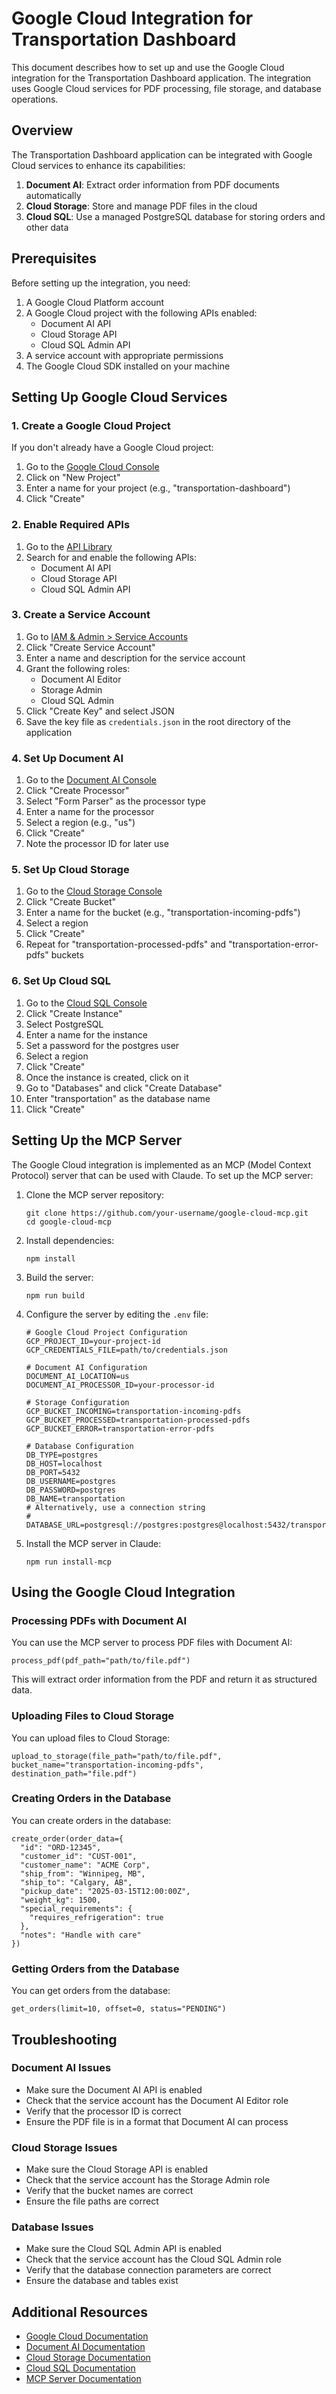 # Google Cloud Integration for Transportation Dashboard

This document describes how to set up and use the Google Cloud integration for the Transportation Dashboard application. The integration uses Google Cloud services for PDF processing, file storage, and database operations.

## Overview

The Transportation Dashboard application can be integrated with Google Cloud services to enhance its capabilities:

1. **Document AI**: Extract order information from PDF documents automatically
2. **Cloud Storage**: Store and manage PDF files in the cloud
3. **Cloud SQL**: Use a managed PostgreSQL database for storing orders and other data

## Prerequisites

Before setting up the integration, you need:

1. A Google Cloud Platform account
2. A Google Cloud project with the following APIs enabled:
   - Document AI API
   - Cloud Storage API
   - Cloud SQL Admin API
3. A service account with appropriate permissions
4. The Google Cloud SDK installed on your machine

## Setting Up Google Cloud Services

### 1. Create a Google Cloud Project

If you don't already have a Google Cloud project:

1. Go to the [Google Cloud Console](https://console.cloud.google.com/)
2. Click on "New Project"
3. Enter a name for your project (e.g., "transportation-dashboard")
4. Click "Create"

### 2. Enable Required APIs

1. Go to the [API Library](https://console.cloud.google.com/apis/library)
2. Search for and enable the following APIs:
   - Document AI API
   - Cloud Storage API
   - Cloud SQL Admin API

### 3. Create a Service Account

1. Go to [IAM & Admin > Service Accounts](https://console.cloud.google.com/iam-admin/serviceaccounts)
2. Click "Create Service Account"
3. Enter a name and description for the service account
4. Grant the following roles:
   - Document AI Editor
   - Storage Admin
   - Cloud SQL Admin
5. Click "Create Key" and select JSON
6. Save the key file as `credentials.json` in the root directory of the application

### 4. Set Up Document AI

1. Go to the [Document AI Console](https://console.cloud.google.com/ai/document-ai)
2. Click "Create Processor"
3. Select "Form Parser" as the processor type
4. Enter a name for the processor
5. Select a region (e.g., "us")
6. Click "Create"
7. Note the processor ID for later use

### 5. Set Up Cloud Storage

1. Go to the [Cloud Storage Console](https://console.cloud.google.com/storage/browser)
2. Click "Create Bucket"
3. Enter a name for the bucket (e.g., "transportation-incoming-pdfs")
4. Select a region
5. Click "Create"
6. Repeat for "transportation-processed-pdfs" and "transportation-error-pdfs" buckets

### 6. Set Up Cloud SQL

1. Go to the [Cloud SQL Console](https://console.cloud.google.com/sql)
2. Click "Create Instance"
3. Select PostgreSQL
4. Enter a name for the instance
5. Set a password for the postgres user
6. Select a region
7. Click "Create"
8. Once the instance is created, click on it
9. Go to "Databases" and click "Create Database"
10. Enter "transportation" as the database name
11. Click "Create"

## Setting Up the MCP Server

The Google Cloud integration is implemented as an MCP (Model Context Protocol) server that can be used with Claude. To set up the MCP server:

1. Clone the MCP server repository:
   ```
   git clone https://github.com/your-username/google-cloud-mcp.git
   cd google-cloud-mcp
   ```

2. Install dependencies:
   ```
   npm install
   ```

3. Build the server:
   ```
   npm run build
   ```

4. Configure the server by editing the `.env` file:
   ```
   # Google Cloud Project Configuration
   GCP_PROJECT_ID=your-project-id
   GCP_CREDENTIALS_FILE=path/to/credentials.json

   # Document AI Configuration
   DOCUMENT_AI_LOCATION=us
   DOCUMENT_AI_PROCESSOR_ID=your-processor-id

   # Storage Configuration
   GCP_BUCKET_INCOMING=transportation-incoming-pdfs
   GCP_BUCKET_PROCESSED=transportation-processed-pdfs
   GCP_BUCKET_ERROR=transportation-error-pdfs

   # Database Configuration
   DB_TYPE=postgres
   DB_HOST=localhost
   DB_PORT=5432
   DB_USERNAME=postgres
   DB_PASSWORD=postgres
   DB_NAME=transportation
   # Alternatively, use a connection string
   # DATABASE_URL=postgresql://postgres:postgres@localhost:5432/transportation
   ```

5. Install the MCP server in Claude:
   ```
   npm run install-mcp
   ```

## Using the Google Cloud Integration

### Processing PDFs with Document AI

You can use the MCP server to process PDF files with Document AI:

```
process_pdf(pdf_path="path/to/file.pdf")
```

This will extract order information from the PDF and return it as structured data.

### Uploading Files to Cloud Storage

You can upload files to Cloud Storage:

```
upload_to_storage(file_path="path/to/file.pdf", bucket_name="transportation-incoming-pdfs", destination_path="file.pdf")
```

### Creating Orders in the Database

You can create orders in the database:

```
create_order(order_data={
  "id": "ORD-12345",
  "customer_id": "CUST-001",
  "customer_name": "ACME Corp",
  "ship_from": "Winnipeg, MB",
  "ship_to": "Calgary, AB",
  "pickup_date": "2025-03-15T12:00:00Z",
  "weight_kg": 1500,
  "special_requirements": {
    "requires_refrigeration": true
  },
  "notes": "Handle with care"
})
```

### Getting Orders from the Database

You can get orders from the database:

```
get_orders(limit=10, offset=0, status="PENDING")
```

## Troubleshooting

### Document AI Issues

- Make sure the Document AI API is enabled
- Check that the service account has the Document AI Editor role
- Verify that the processor ID is correct
- Ensure the PDF file is in a format that Document AI can process

### Cloud Storage Issues

- Make sure the Cloud Storage API is enabled
- Check that the service account has the Storage Admin role
- Verify that the bucket names are correct
- Ensure the file paths are correct

### Database Issues

- Make sure the Cloud SQL Admin API is enabled
- Check that the service account has the Cloud SQL Admin role
- Verify that the database connection parameters are correct
- Ensure the database and tables exist

## Additional Resources

- [Google Cloud Documentation](https://cloud.google.com/docs)
- [Document AI Documentation](https://cloud.google.com/document-ai/docs)
- [Cloud Storage Documentation](https://cloud.google.com/storage/docs)
- [Cloud SQL Documentation](https://cloud.google.com/sql/docs)
- [MCP Server Documentation](https://github.com/your-username/google-cloud-mcp)
